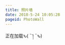 ```yaml
---
title: 照片墙
date: 2018-5-24 10:05:28
pageid: PhotoWall
---
```


<div id="photo-wall"></div><div id="load-top">正在加载ԅ( ¯་། ¯ԅ)</div>
